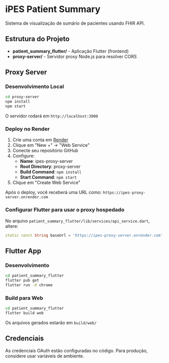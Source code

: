 # iPES Patient Summary

Sistema de visualização de sumário de pacientes usando FHIR API.

## Estrutura do Projeto

- **patient_summary_flutter/** - Aplicação Flutter (frontend)
- **proxy-server/** - Servidor proxy Node.js para resolver CORS

## Proxy Server

### Desenvolvimento Local

```bash
cd proxy-server
npm install
npm start
```

O servidor rodará em `http://localhost:3000`

### Deploy no Render

1. Crie uma conta em [Render](https://render.com)
2. Clique em "New +" → "Web Service"
3. Conecte seu repositório GitHub
4. Configure:
   - **Name**: ipes-proxy-server
   - **Root Directory**: proxy-server
   - **Build Command**: `npm install`
   - **Start Command**: `npm start`
5. Clique em "Create Web Service"

Após o deploy, você receberá uma URL como: `https://ipes-proxy-server.onrender.com`

### Configurar Flutter para usar o proxy hospedado

No arquivo `patient_summary_flutter/lib/services/api_service.dart`, altere:

```dart
static const String baseUrl = 'https://ipes-proxy-server.onrender.com';
```

## Flutter App

### Desenvolvimento

```bash
cd patient_summary_flutter
flutter pub get
flutter run -d chrome
```

### Build para Web

```bash
cd patient_summary_flutter
flutter build web
```

Os arquivos gerados estarão em `build/web/`

## Credenciais

As credenciais OAuth estão configuradas no código. Para produção, considere usar variáveis de ambiente.
